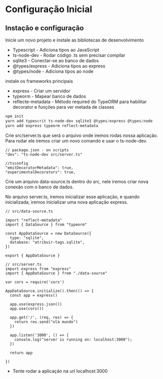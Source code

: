 # Configuração Inicial

## Instação e configuração

Inicie um novo projeto e instale as bibliotecas de desenvolvimento

- Typescript - Adiciona tipos ao JavaScript
- ts-node-dev - Rodar código .ts sem precisar compilar
- sqlite3 - Conectar-se ao banco de dados
- @types/express - Adiciona tipos ao express
- @types/node - Adiciona tipos ao node

instale os frameworks principais 

- express - Criar um servidor
- typeorm - Mapear banco de dados
- reflecte-metadata - Método required do TypeORM para habilitar decorator e funções para ver metada de classes

```powershell
npm init
yarn add typescrit ts-node-dev sqlite3 @types/express @types/node
yarn add express typeorm reflect-metadata
```

Crie src/server.ts que será o arquivo onde iremos rodas nossa aplicação. Para rodar ele iremos criar um novo comando e usar o ts-node-dev.

```tsx
// package.json - on scripts
"dev": "ts-node-dev src/server.ts"

//tsconfig
"emitDecoratorMetadata": true,
"experimentalDecorators": true,
```

Crie um arquivo data-source.ts dentro do src, nele iremos criar nova conexão com o banco de dados.

No arquivo server.ts, iremos inicializar esse aplicação, e quando inicializada, iremos inicializar uma nova aplicação express.

```tsx
// src/data-source.ts

import "reflect-metadata"
import { DataSource } from "typeorm"

const AppDataSource = new DataSource({
  type: "sqlite",
  database: "atribuir-tags.sqlite",
})

export { AppDataSource } 

// src/server.ts
import express from "express"
import { AppDataSource } from "./data-source"

var cors = require('cors')

AppDataSource.initialize().then(() => {
  const app = express()

  app.use(express.json())
  app.use(cors())

  app.get('/', (req, res) => {
    return res.send("olá mundo")
  })

  app.listen('3000', () => {
    console.log("server is running on: localhost:3000");
  })

  return app

})
```

- Tente rodar a aplicação na url localhost:3000
